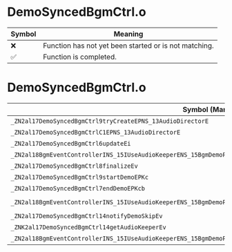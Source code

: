 # DemoSyncedBgmCtrl.o
| Symbol | Meaning 
| ------------- | ------------- 
| :x: | Function has not yet been started or is not matching. 
| :white_check_mark: | Function is completed. 


# DemoSyncedBgmCtrl.o
| Symbol (Mangled) | Symbol (Demangled) | Decompiled? |
| ------------- |  ------------- | ------------- |
| `_ZN2al17DemoSyncedBgmCtrl9tryCreateEPNS_13AudioDirectorE` | `al::DemoSyncedBgmCtrl::tryCreate(al::AudioDirector *)` | :white_check_mark: |
| `_ZN2al17DemoSyncedBgmCtrlC1EPNS_13AudioDirectorE` | `al::DemoSyncedBgmCtrl::DemoSyncedBgmCtrl(al::AudioDirector *)` | :white_check_mark: |
| `_ZN2al17DemoSyncedBgmCtrl6updateEi` | `al::DemoSyncedBgmCtrl::update(int)` | :white_check_mark: |
| `_ZN2al18BgmEventControllerINS_15IUseAudioKeeperENS_15BgmDemoProcInfoEE6updateEfffb` | `al::BgmEventController<al::IUseAudioKeeper,al::BgmDemoProcInfo>::update(float,float,float,bool)` | :white_check_mark: |
| `_ZN2al17DemoSyncedBgmCtrl8finalizeEv` | `al::DemoSyncedBgmCtrl::finalize(void)` | :white_check_mark: |
| `_ZN2al17DemoSyncedBgmCtrl9startDemoEPKc` | `al::DemoSyncedBgmCtrl::startDemo(char const*)` | :white_check_mark: |
| `_ZN2al17DemoSyncedBgmCtrl7endDemoEPKcb` | `al::DemoSyncedBgmCtrl::endDemo(char const*,bool)` | :white_check_mark: |
| `_ZN2al18BgmEventControllerINS_15IUseAudioKeeperENS_15BgmDemoProcInfoEE8endEventEPNS_22AudioInfoListWithPartsIS2_EEb` | `al::BgmEventController<al::IUseAudioKeeper,al::BgmDemoProcInfo>::endEvent(al::AudioInfoListWithParts<al::BgmDemoProcInfo> *,bool)` | :white_check_mark: |
| `_ZN2al17DemoSyncedBgmCtrl14notifyDemoSkipEv` | `al::DemoSyncedBgmCtrl::notifyDemoSkip(void)` | :white_check_mark: |
| `_ZNK2al17DemoSyncedBgmCtrl14getAudioKeeperEv` | `al::DemoSyncedBgmCtrl::getAudioKeeper(void)const` | :white_check_mark: |
| `_ZN2al18BgmEventControllerINS_15IUseAudioKeeperENS_15BgmDemoProcInfoEE13tryStartEventEPKS2_` | `al::BgmEventController<al::IUseAudioKeeper,al::BgmDemoProcInfo>::tryStartEvent(al::BgmDemoProcInfo const*)` | :white_check_mark: |
